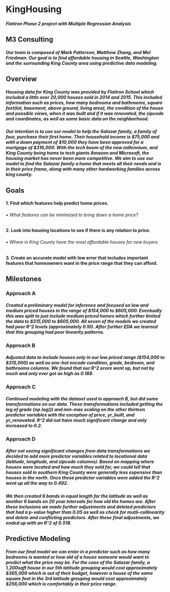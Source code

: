 # KingHousing
##### Flatiron Phase 2 project with Multiple Regression Analysis

## M3 Consulting
##### Our team is composed of Mark Patterson, Matthew Zhang, and Mel Friedman. Our goal is to find affordable housing in Seattle, Washington and the surrounding King County area using predictive data modeling.

## Overview
##### Housing data for King County was provided by Flatiron School which included a little over 20,000 houses sold in 2014 and 2015. This included information such as prices, how many bedrooms and bathrooms, square feet(lot, basement, above ground, living area), the condition of the house and possible views, when it was built and if it was renovated, the zipcode and coordinates, as well as some basic data on the neighborhood. 

##### Our intention is to use our model to help the Salazar family, a family of four, purchase their first home. Their household income is $75,000 and with a down payment of $10,000 they have been approved for a mortgage of $316,000. With the tech boom of the new millennium, and King County being home to tech giants Amazon and Microsoft, the housing market has never been more competitive. We aim to use our model to find the Salazar family a home that meets all their needs and is in their price frame, along with many other hardworking families across king county. 

## Goals
#### 1. Find which features help predict home prices.
  ###### •  What features can be minimized to bring down a home price?
#### 2. Look into housing locations to see if there is any relation to price.
  ###### •  Where in King County have the most affordable houses for new buyers
#### 3. Create an accurate model with low error that includes important features that homeowners want in the price range that they can afford.

## Milestones
### Approach A
##### Created a preliminary model for inference and focused on low and medium priced houses in the range of $154,000 to $605,000. Eventually this was split to just include medium priced homes which further limited the data to $315,000 to $605,000. All seven of the models we created had poor R^2 levels (approximately 0.10). After further EDA we learned that this grouping had poor linearity patterns.

### Approach B
##### Adjusted data to include houses only in our low priced range ($154,000 to $315,000) as well as one-hot encode condition, grade, bedroom, and bathrooms columns. We found that our R^2 score went up, but not by much and only ever got as high as 0.188. 

### Approach C
##### Continued modeling with the dataset used in approach B, but did some transformations on our data. These transformations included getting the log of grade (np.log()) and min-max scaling on the other thirteen predictor variables with the exception of price, yr_built, and yr_renovated. R^2 did not have much significant change and only increased to 0.2. 

### Approach D
##### After not seeing significant changes from data transformations we decided to add more predictor variables related to locational data (latitude, longitude, and zipcode columns). Based on mapping where houses were located and how much they sold for, we could tell that houses sold in southern King County were generally less expensive than houses in the north. Once these predictor variables were added the R^2 went up all the way to 0.492. 

##### We then created 6 bands in equal length for the latitude as well as another 6 bands on 20 year intervals for how old the homes are. After these inclusions we made further adjustments and deleted predictors that had a p-value higher than 0.05 as well as check for mutli-collinearity and delete and conflicting predictors. After these final adjustments, we ended up with an R^2 of 0.518.

## Predictive Modeling
##### From our final model we can enter in a predictor such as how many bedrooms is wanted or how old of a house someone would want to predict what the price may be. For the case of the Salazar family, a 1,200sqft house in our 5th latitude grouping would cost approximately $365,000 which is out of their budget, however a house of the same square foot in the 3rd latitude grouping would cost approximately $256,000 which is comfortably in their price range. 
